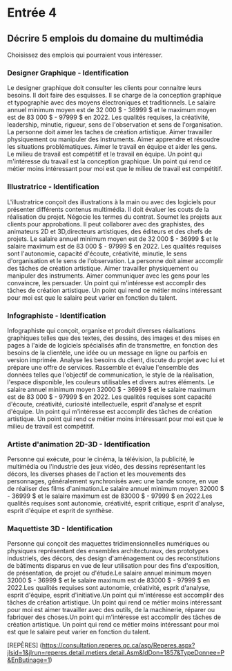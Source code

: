 # Entrée 4
## Décrire 5 emplois du domaine du multimédia
Choisissez des emplois qui pourraient vous intéresser. 

### Designer Graphique - Identification
Le designer graphique doit consulter les clients pour connaitre leurs besoins. Il doit faire des esquisses. Il se charge de la conception graphique et typographie avec des moyens électroniques et traditionnels. Le salaire annuel minimum moyen est de 32 000 $ - 36999 $ et le maximum moyen est de 83 000 $ - 97999 $ en 2022. Les qualités requises, la créativité, leadership, minutie, rigueur, sens de l'observation et sens de l'organisation. La personne doit aimer les taches de création artistique. Aimer travailler physiquement ou manipuler des instruments. Aimer apprendre et résoudre les situations problématiques. Aimer le travail en équipe et aider les gens. Le milieu de travail est compétitif et le travail en équipe. Un point qui m'intéresse du travail est la conception graphique. Un point qui rend ce métier moins intéressant pour moi est que le milieu de travail est compétitif.

### Illustratrice - Identification
L'illustratrice conçoit des illustrations à la main ou avec des logiciels pour présenter différents contenus multimédia. Il doit évaluer les couts de la réalisation du projet. Négocie les termes du contrat. Soumet les projets aux clients pour approbations. Il peut collaborer avec des graphistes, des animateurs 2D et 3D,directeurs artistiques, des éditeurs et des chefs de projets. Le salaire annuel minimum moyen est de 32 000 $ - 36999 $ et le salaire maximum est de 83 000 $ - 97999 $ en 2022. Les qualités requises sont l'autonomie, capacité d'écoute, créativité, minutie, le sens d'organisation et le sens de l'observation. La personne doit aimer accomplir des tâches de création artistique. Aimer travailler physiquement ou manipuler des instruments. Aimer communiquer avec les gens pour les convaincre, les persuader. Un point qui m'intéresse est accomplir des tâches de création artistique. Un point qui rend ce métier moins intéressant pour moi est que le salaire peut varier en fonction du talent.

### Infographiste - Identification
Infographiste qui conçoit, organise et produit diverses réalisations graphiques telles que des textes, des dessins, des images et des mises en pages à l'aide de logiciels spécialisés afin de transmettre, en fonction des besoins de la clientèle, une idée ou un message en ligne ou parfois en version imprimée. Analyse les besoins du client, discute du projet avec lui et prépare une offre de services. Rassemble et évalue l'ensemble des données telles que l'objectif de communication, le style de la réalisation, l'espace disponible, les couleurs utilisables et divers autres éléments.
Le salaire annuel minimum moyen 32000 $ - 36999 $  et le salaire maximum est de 83 000 $ - 97999 $ en 2022. Les qualités requises sont capacité d'écoute, créativité, curiosité intellectuelle, esprit d'analyse et esprit d'équipe. Un point qui m'intéresse est accomplir des tâches de création artistique. Un point qui rend ce métier moins intéressant pour moi est que le milieu de travail est compétitif.

### Artiste d'animation 2D-3D - Identification
Personne qui exécute, pour le cinéma, la télévision, la publicité, le multimédia ou l'industrie des jeux vidéo, des dessins représentant les décors, les diverses phases de l'action et les mouvements des personnages, généralement synchronisés avec une bande sonore, en vue de réaliser des films d'animation.Le salaire annuel minimum moyen 32000 $ - 36999 $  et le salaire maximum est de 83000 $ - 97999 $ en 2022.Les qualités requises sont autonomie, créativité, esprit critique, esprit d'analyse, esprit d'équipe et esprit de synthèse.

### Maquettiste 3D - Identification
Personne qui conçoit des maquettes tridimensionnelles numériques ou physiques représentant des ensembles architecturaux, des prototypes industriels, des décors, des design d'aménagement ou des reconstitutions de bâtiments disparus en vue de leur utilisation pour des fins d'exposition, de présentation, de projet ou d'étude.Le salaire annuel minimum moyen 32000 $ - 36999 $  et le salaire maximum est de 83000 $ - 97999 $ en 2022.Les qualités requises sont autonomie, créativité, esprit d'analyse, esprit d'équipe, esprit d'initiative.Un point qui m'intéresse est accomplir des tâches de création artistique. Un point qui rend ce métier moins intéressant pour moi est aimer travailler avec des outils, de la machinerie, réparer ou fabriquer des choses.Un point qui m'intéresse est accomplir des tâches de création artistique. Un point qui rend ce métier moins intéressant pour moi est que le salaire peut varier en fonction du talent.



[REPÈRES] (https://consultation.reperes.qc.ca/asp/Reperes.aspx?jlsid=1&jlrun=reperes.detail.metiers.detail.Asm&IdDon=1857&TypeDonnee=P&EnButinage=1)





